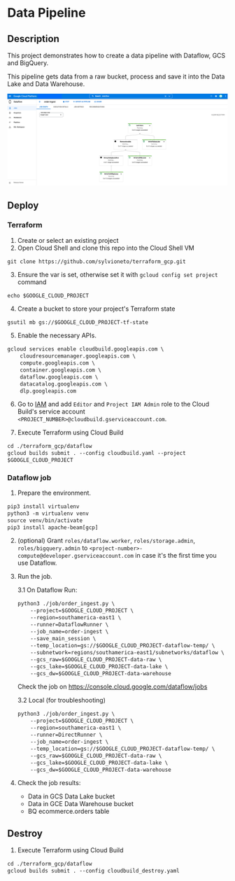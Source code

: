 # Data Pipeline

## Description

This project demonstrates how to create a data pipeline with Dataflow, GCS and BigQuery.

This pipeline gets data from a raw bucket, process and save it into the Data Lake and Data Warehouse.

![image](printscreen.png)

## Deploy

### Terraform

1. Create or select an existing project
2. Open Cloud Shell and clone this repo into the Cloud Shell VM
```
git clone https://github.com/sylvioneto/terraform_gcp.git
```
3. Ensure the var is set, otherwise set it with `gcloud config set project` command
```
echo $GOOGLE_CLOUD_PROJECT
```

4. Create a bucket to store your project's Terraform state
```
gsutil mb gs://$GOOGLE_CLOUD_PROJECT-tf-state
```

5. Enable the necessary APIs.
```
gcloud services enable cloudbuild.googleapis.com \
    cloudresourcemanager.googleapis.com \
    compute.googleapis.com \
    container.googleapis.com \
    dataflow.googleapis.com \
    datacatalog.googleapis.com \
    dlp.googleapis.com
```


6. Go to [IAM](https://console.cloud.google.com/iam-admin/iam) and add `Editor` and `Project IAM Admin` role to the Cloud Build's service account `<PROJECT_NUMBER>@cloudbuild.gserviceaccount.com`.

7. Execute Terraform using Cloud Build
```
cd ./terraform_gcp/dataflow
gcloud builds submit . --config cloudbuild.yaml --project $GOOGLE_CLOUD_PROJECT
```

### Dataflow job

1. Prepare the environment.
```
pip3 install virtualenv
python3 -m virtualenv venv
source venv/bin/activate
pip3 install apache-beam[gcp]
```

2. (optional) Grant `roles/dataflow.worker`, `roles/storage.admin`, `roles/bigquery.admin` to `<project-number>-compute@developer.gserviceaccount.com` in case it's the first time you use Dataflow.

3. Run the job.

    3.1 On Dataflow
    Run:
    ```
    python3 ./job/order_ingest.py \
        --project=$GOOGLE_CLOUD_PROJECT \
        --region=southamerica-east1 \
        --runner=DataflowRunner \
        --job_name=order-ingest \
        --save_main_session \
        --temp_location=gs://$GOOGLE_CLOUD_PROJECT-dataflow-temp/ \
        --subnetwork=regions/southamerica-east1/subnetworks/dataflow \
        --gcs_raw=$GOOGLE_CLOUD_PROJECT-data-raw \
        --gcs_lake=$GOOGLE_CLOUD_PROJECT-data-lake \
        --gcs_dw=$GOOGLE_CLOUD_PROJECT-data-warehouse
    ```
    Check the job on https://console.cloud.google.com/dataflow/jobs

    3.2 Local (for troubleshooting)
    ```
    python3 ./job/order_ingest.py \
        --project=$GOOGLE_CLOUD_PROJECT \
        --region=southamerica-east1 \
        --runner=DirectRunner \
        --job_name=order-ingest \
        --temp_location=gs://$GOOGLE_CLOUD_PROJECT-dataflow-temp/ \
        --gcs_raw=$GOOGLE_CLOUD_PROJECT-data-raw \
        --gcs_lake=$GOOGLE_CLOUD_PROJECT-data-lake \
        --gcs_dw=$GOOGLE_CLOUD_PROJECT-data-warehouse
    ```

4. Check the job results:
    - Data in GCS Data Lake bucket
    - Data in GCE Data Warehouse bucket
    - BQ ecommerce.orders table


## Destroy
1. Execute Terraform using Cloud Build
```
cd ./terraform_gcp/dataflow
gcloud builds submit . --config cloudbuild_destroy.yaml
```
